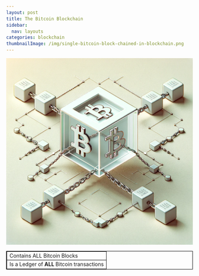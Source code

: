 ```yaml
---
layout: post
title: The Bitcoin Blockchain
sidebar:
  nav: layouts
categories: blockchain
thumbnailImage: /img/single-bitcoin-block-chained-in-blockchain.png
---
```

![Bitcoin Blockchain](/img/single-bitcoin-block-chained-in-blockchain.png)

<table style="border: 1px solid black; border-collapse: collapse;">
  <tr style="border: 1px solid black;">
    <td style="border: 1px solid black;">Contains ALL Bitcoin Blocks</td>
  </tr>
  <tr style="border: 1px solid black;">
    <td style="border: 1px solid black;">Is a Ledger of <strong>ALL</strong> Bitcoin transactions</td>
  </tr>
</table>
